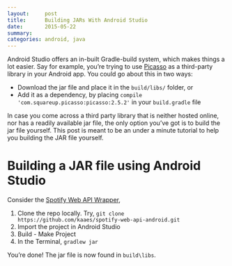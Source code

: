 ```yaml
---
layout:     post
title:      Building JARs With Android Studio
date:       2015-05-22
summary:
categories: android, java
---
```


Android Studio offers an in-built Gradle-build system, which makes things a lot easier. Say for example, you’re trying to use [Picasso](http://square.github.io/picasso/) as a third-party library in your Android app. You could go about this in two ways:

* Download the jar file and place it in the `build/libs/` folder, or
* Add it as a dependency, by placing `compile 'com.squareup.picasso:picasso:2.5.2'` in your `build.gradle` file

In case you come across a third party library that is neither hosted online, nor has a readily available jar file, the only option you’ve got is to build the jar file yourself. This post is meant to be an under a minute tutorial to help you building the JAR file yourself.

# Building a JAR file using Android Studio

Consider the [Spotify Web API Wrapper](https://github.com/kaaes/spotify-web-api-android),

1. Clone the repo locally. Try, `git clone https://github.com/kaaes/spotify-web-api-android.git`
2. Import the project in Android Studio
3. Build - Make Project
4. In the Terminal, `gradlew jar`

You’re done! The jar file is now found in `build\libs`.
